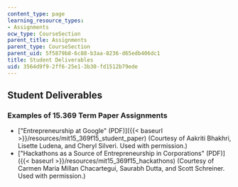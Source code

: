```yaml
---
content_type: page
learning_resource_types:
- Assignments
ocw_type: CourseSection
parent_title: Assignments
parent_type: CourseSection
parent_uid: 5f5879b8-6c88-b3aa-8236-d65edb406dc1
title: Student Deliverables
uid: 3564d9f9-2ff6-25e1-3b30-fd1512b79ede
---
```


Student Deliverables
--------------------

### Examples of 15.369 Term Paper Assignments

*   ["Entrepreneurship at Google" (PDF)]({{< baseurl >}}/resources/mit15_369f15_student_paper) (Courtesy of Aakriti Bhakhri, Lisette Ludena, and Cheryl Silveri. Used with permission.)
*   ["Hackathons as a Source of Entrepreneurship in Corporations" (PDF)]({{< baseurl >}}/resources/mit15_369f15_hackathons) (Courtesy of Carmen Maria Millan Chacartegui, Saurabh Dutta, and Scott Schreiner. Used with permission.)
